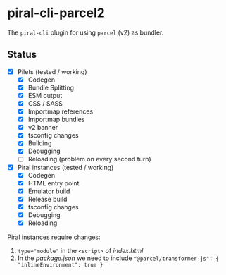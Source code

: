 # piral-cli-parcel2

The `piral-cli` plugin for using `parcel` (v2) as bundler.

## Status

- [x] Pilets (tested / working)
    - [x] Codegen
    - [x] Bundle Splitting
    - [x] ESM output
    - [x] CSS / SASS
    - [x] Importmap references
    - [x] Importmap bundles
    - [x] v2 banner
    - [x] tsconfig changes
    - [x] Building
    - [x] Debugging
    - [ ] Reloading (problem on every second turn)
- [x] Piral instances (tested / working)
    - [x] Codegen
    - [x] HTML entry point
    - [x] Emulator build
    - [x] Release build
    - [x] tsconfig changes
    - [x] Debugging
    - [x] Reloading

Piral instances require changes:

1. `type="module"` in the `<script>` of *index.html*
2. In the *package.json* we need to include `"@parcel/transformer-js": { "inlineEnvironment": true }`
